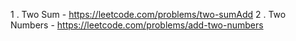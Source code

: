 1 . Two Sum - https://leetcode.com/problems/two-sumAdd 
2 . Two Numbers - https://leetcode.com/problems/add-two-numbers
